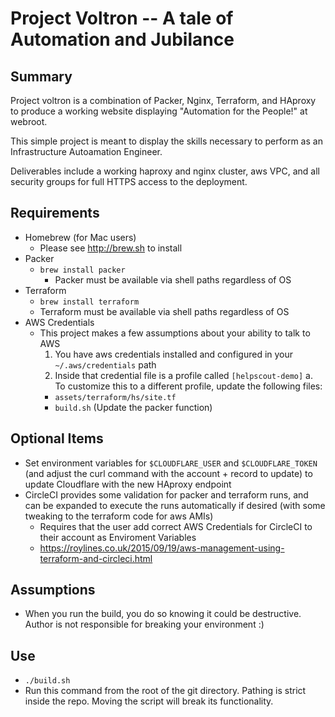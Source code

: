 # Project Voltron -- A tale of Automation and Jubilance

## Summary
Project voltron is a combination of Packer, Nginx, Terraform, and HAproxy to produce a working website displaying "Automation for the People!" at webroot.

This simple project is meant to display the skills necessary to perform as an Infrastructure Autoamation Engineer.

Deliverables include a working haproxy and nginx cluster, aws VPC, and all security groups for full HTTPS access to the deployment.

## Requirements
* Homebrew (for Mac users)
  * Please see http://brew.sh to install
* Packer
  * `brew install packer`
    * Packer must be available via shell paths regardless of OS
* Terraform
  * `brew install terraform`
  * Terraform must be available via shell paths regardless of OS
* AWS Credentials
  * This project makes a few assumptions about your ability to talk to AWS
    1. You have aws credentials installed and configured in your `~/.aws/credentials` path
    2. Inside that credential file is a profile called `[helpscout-demo]`
      a. To customize this to a different profile, update the following files:
      * `assets/terraform/hs/site.tf`
      * `build.sh` (Update the packer function)

## Optional Items
* Set environment variables for `$CLOUDFLARE_USER` and `$CLOUDFLARE_TOKEN` (and adjust the curl command with the account + record to update) to update Cloudflare with the new HAproxy endpoint
* CircleCI provides some validation for packer and terraform runs, and can be expanded to execute the runs automatically if desired (with some tweaking to the terraform code for aws AMIs)
  * Requires that the user add correct AWS Credentials for CircleCI to their account as Enviroment Variables
  * https://roylines.co.uk/2015/09/19/aws-management-using-terraform-and-circleci.html

## Assumptions
* When you run the build, you do so knowing it could be destructive. Author is not responsible for breaking your environment :)

## Use
* `./build.sh`
* Run this command from the root of the git directory.  Pathing is strict inside the repo. Moving the script will break its functionality.
